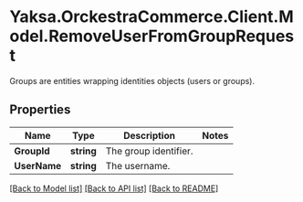 # Yaksa.OrckestraCommerce.Client.Model.RemoveUserFromGroupRequest
Groups are entities wrapping identities objects (users or groups).

## Properties

Name | Type | Description | Notes
------------ | ------------- | ------------- | -------------
**GroupId** | **string** | The group identifier. | 
**UserName** | **string** | The username. | 

[[Back to Model list]](../README.md#documentation-for-models) [[Back to API list]](../README.md#documentation-for-api-endpoints) [[Back to README]](../README.md)

